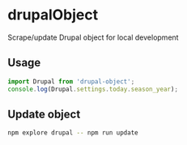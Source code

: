 # drupalObject
Scrape/update Drupal object for local development

## Usage
```js
import Drupal from 'drupal-object';
console.log(Drupal.settings.today.season_year);
```

## Update object
```bash 
npm explore drupal -- npm run update
```